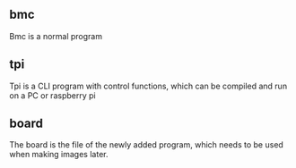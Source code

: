 ## bmc
Bmc is a normal program

## tpi
Tpi is a CLI program with control functions, which can be compiled and run on a PC or raspberry pi

## board
The board is the file of the newly added program, which needs to be used when making images later.

